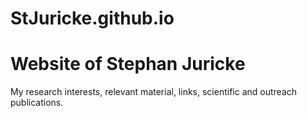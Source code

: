 # StJuricke.github.io
<!DOCTYPE html>
<html>
<body>
<h1>Website of Stephan Juricke </h1>
<p>My research interests, relevant material, links, scientific and outreach publications.</p>
</body>
</html>